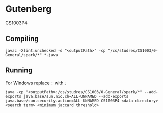 # Gutenberg
CS1003P4

## Compiling
    javac -Xlint:unchecked -d "<outputPath>" -cp "/cs/studres/CS1003/0-General/spark/*" *.java

## Running
For Windows replace `:` with `;`

    java -cp "<outputPath>:/cs/studres/CS1003/0-General/spark/*" --add-exports java.base/sun.nio.ch=ALL-UNNAMED --add-exports java.base/sun.security.action=ALL-UNNAMED CS1003P4 <data directory> <search term> <minimum jaccard threshold>

